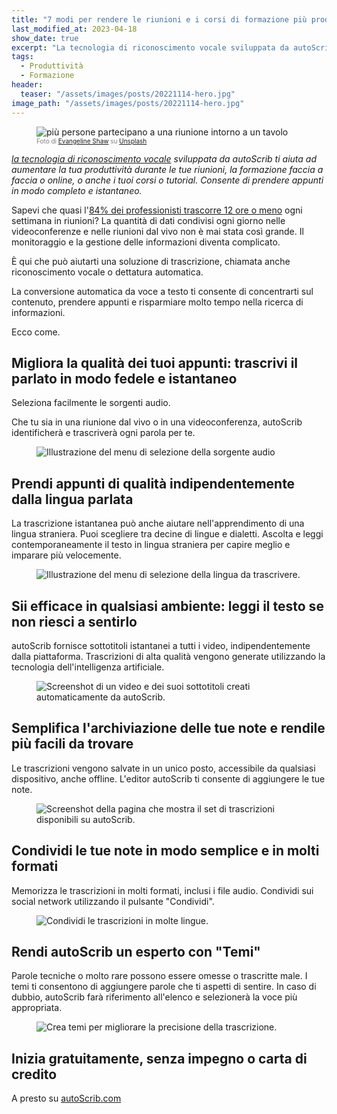 ```yaml
---
title: "7 modi per rendere le riunioni e i corsi di formazione più produttivi"
last_modified_at: 2023-04-18
show_date: true
excerpt: "La tecnologia di riconoscimento vocale sviluppata da autoScrib ti aiuta ad aumentare la tua produttività durante le riunioni, la formazione faccia a faccia o online, o anche le lezioni o i tutorial. Consente di prendere appunti in modo completo e istantaneo."
tags:
  - Produttività
  - Formazione
header:
  teaser: "/assets/images/posts/20221114-hero.jpg"
image_path: "/assets/images/posts/20221114-hero.jpg"
---
```


<figure>
<img src="{{ site.url }}{{ site.baseurl }}/assets/images/posts/20221114-hero.jpg" alt="più persone partecipano a una riunione intorno a un tavolo" class="full" loading="lazy">
<figcaption style="color:grey; font-size:10px;">Foto di <a href="https://unsplash.com/it/@evangelineshaw">Evangeline Shaw</a> su <a href="https://unsplash.com">Unsplash</a>
  </a>
  </figcaption>
</figure>

_[la tecnologia di riconoscimento vocale](https://it.blog.autoscrib.com/Ecco-cosa-rende-un-buon-assistente-vocale/) sviluppata da autoScrib ti aiuta ad aumentare la tua produttività durante le tue riunioni, la formazione faccia a faccia o online, o anche i tuoi corsi o tutorial. Consente di prendere appunti in modo completo e istantaneo._



Sapevi che quasi l'[84% dei professionisti trascorre 12 ore o meno](https://www.dialpad.com/blog/video-conferencing-report/#time-spent-in-meetings) ogni settimana in riunioni? La quantità di dati condivisi ogni giorno nelle videoconferenze e nelle riunioni dal vivo non è mai stata così grande. Il monitoraggio e la gestione delle informazioni diventa complicato.

È qui che può aiutarti una soluzione di trascrizione, chiamata anche riconoscimento vocale o dettatura automatica.

La conversione automatica da voce a testo ti consente di concentrarti sul contenuto, prendere appunti e risparmiare molto tempo nella ricerca di informazioni.

Ecco come.

## Migliora la qualità dei tuoi appunti: trascrivi il parlato in modo fedele e istantaneo

Seleziona facilmente le sorgenti audio.

Che tu sia in una riunione dal vivo o in una videoconferenza, autoScrib identificherà e trascriverà ogni parola per te.

<figure>
<img src="{{ site.url }}{{ site.baseurl }}/assets/images/posts/20221114-Browser-select-IT.webp" alt="Illustrazione del menu di selezione della sorgente audio" class="full" loading="lazy">
</figure>

## Prendi appunti di qualità indipendentemente dalla lingua parlata

La trascrizione istantanea può anche aiutare nell'apprendimento di una lingua straniera. Puoi scegliere tra decine di lingue e dialetti. Ascolta e leggi contemporaneamente il testo in lingua straniera per capire meglio e imparare più velocemente.

<figure>
<img src="{{ site.url }}{{ site.baseurl }}/assets/images/posts/20221114-lang-select IT.gif" alt="Illustrazione del menu di selezione della lingua da trascrivere." class="full" loading="lazy">
</figure>

## Sii efficace in qualsiasi ambiente: leggi il testo se non riesci a sentirlo

autoScrib fornisce sottotitoli istantanei a tutti i video, indipendentemente dalla piattaforma. Trascrizioni di alta qualità vengono generate utilizzando la tecnologia dell'intelligenza artificiale.

<figure>
<img src="{{ site.url }}{{ site.baseurl }}/assets/images/posts/20221114-speaker.gif" alt="Screenshot di un video e dei suoi sottotitoli creati automaticamente da autoScrib." class="full" loading="lazy">
</figure>

## Semplifica l'archiviazione delle tue note e rendile più facili da trovare

Le trascrizioni vengono salvate in un unico posto, accessibile da qualsiasi dispositivo, anche offline. L'editor autoScrib ti consente di aggiungere le tue note.

<figure>
<img src="{{ site.url }}{{ site.baseurl }}/assets/images/posts/20221114-content-shot-it.webp" alt="Screenshot della pagina che mostra il set di trascrizioni disponibili su autoScrib." class="full" loading="lazy">
</figure>

## Condividi le tue note in modo semplice e in molti formati

Memorizza le trascrizioni in molti formati, inclusi i file audio. Condividi sui social network utilizzando il pulsante "Condividi".

<figure>
<img src="{{ site.url }}{{ site.baseurl }}/assets/images/posts/20221114-share-options-it.webp" alt="Condividi le trascrizioni in molte lingue." class="full" loading="lazy">
</figure>

## Rendi autoScrib un esperto con "Temi"

Parole tecniche o molto rare possono essere omesse o trascritte male. I temi ti consentono di aggiungere parole che ti aspetti di sentire. In caso di dubbio, autoScrib farà riferimento all'elenco e selezionerà la voce più appropriata.

<figure>
<img src="{{ site.url }}{{ site.baseurl }}/assets/images/posts/20221114-theme-it.webp" alt="Crea temi per migliorare la precisione della trascrizione." class="full" loading="lazy">
</figure>

## Inizia gratuitamente, senza impegno o carta di credito

A presto su [autoScrib.com](https://autoscrib.com)